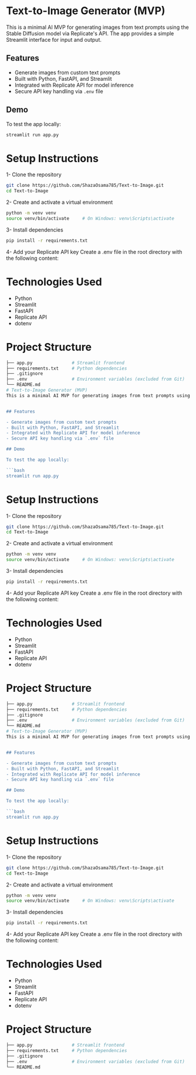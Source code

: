 # Text-to-Image Generator (MVP)
This is a minimal AI MVP for generating images from text prompts using the Stable Diffusion model via Replicate's API. The app provides a simple Streamlit interface for input and output.


## Features

- Generate images from custom text prompts
- Built with Python, FastAPI, and Streamlit
- Integrated with Replicate API for model inference
- Secure API key handling via `.env` file

## Demo
To test the app locally:

```bash
streamlit run app.py
```

# Setup Instructions
1- Clone the repository

```bash
git clone https://github.com/ShazaOsama785/Text-to-Image.git
cd Text-to-Image
```

2- Create and activate a virtual environment

```bash
python -m venv venv
source venv/bin/activate     # On Windows: venv\Scripts\activate
```

3- Install dependencies
```bash
pip install -r requirements.txt
```

4- Add your Replicate API key
Create a .env file in the root directory with the following content:


# Technologies Used
- Python
- Streamlit
- FastAPI
- Replicate API
- dotenv

# Project Structure

```bash
├── app.py               # Streamlit frontend
├── requirements.txt     # Python dependencies
├── .gitignore
├── .env                 # Environment variables (excluded from Git)
└── README.md
# Text-to-Image Generator (MVP)
This is a minimal AI MVP for generating images from text prompts using the Stable Diffusion model via Replicate's API. The app provides a simple Streamlit interface for input and output.


## Features

- Generate images from custom text prompts
- Built with Python, FastAPI, and Streamlit
- Integrated with Replicate API for model inference
- Secure API key handling via `.env` file

## Demo

To test the app locally:

```bash
streamlit run app.py
```

# Setup Instructions
1- Clone the repository

```bash
git clone https://github.com/ShazaOsama785/Text-to-Image.git
cd Text-to-Image
```

2- Create and activate a virtual environment

```bash
python -m venv venv
source venv/bin/activate     # On Windows: venv\Scripts\activate
```

3- Install dependencies
```bash
pip install -r requirements.txt
```

4- Add your Replicate API key
Create a .env file in the root directory with the following content:


# Technologies Used
- Python
- Streamlit
- FastAPI
- Replicate API
- dotenv

# Project Structure

```bash
├── app.py               # Streamlit frontend
├── requirements.txt     # Python dependencies
├── .gitignore
├── .env                 # Environment variables (excluded from Git)
└── README.md
# Text-to-Image Generator (MVP)
This is a minimal AI MVP for generating images from text prompts using the Stable Diffusion model via Replicate's API. The app provides a simple Streamlit interface for input and output.


## Features

- Generate images from custom text prompts
- Built with Python, FastAPI, and Streamlit
- Integrated with Replicate API for model inference
- Secure API key handling via `.env` file

## Demo

To test the app locally:

```bash
streamlit run app.py
```

# Setup Instructions
1- Clone the repository

```bash
git clone https://github.com/ShazaOsama785/Text-to-Image.git
cd Text-to-Image
```

2- Create and activate a virtual environment

```bash
python -m venv venv
source venv/bin/activate     # On Windows: venv\Scripts\activate
```

3- Install dependencies
```bash
pip install -r requirements.txt
```

4- Add your Replicate API key
Create a .env file in the root directory with the following content:


# Technologies Used
- Python
- Streamlit
- FastAPI
- Replicate API
- dotenv

# Project Structure

```bash
├── app.py               # Streamlit frontend
├── requirements.txt     # Python dependencies
├── .gitignore
├── .env                 # Environment variables (excluded from Git)
└── README.md